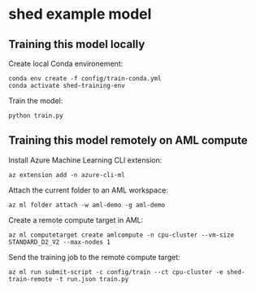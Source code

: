 # shed example model

## Training this model locally

Create local Conda environement:

```cli
conda env create -f config/train-conda.yml
conda activate shed-training-env
```

Train the model:

```cli
python train.py
```

## Training this model remotely on AML compute

Install Azure Machine Learning CLI extension:

```cli
az extension add -n azure-cli-ml
```

Attach the current folder to an AML workspace:

```cli
az ml folder attach -w aml-demo -g aml-demo
```

Create a remote compute target in AML:

```cli
az ml computetarget create amlcompute -n cpu-cluster --vm-size STANDARD_D2_V2 --max-nodes 1
```

Send the training job to the remote compute target:

```cli
az ml run submit-script -c config/train --ct cpu-cluster -e shed-train-remote -t run.json train.py
```